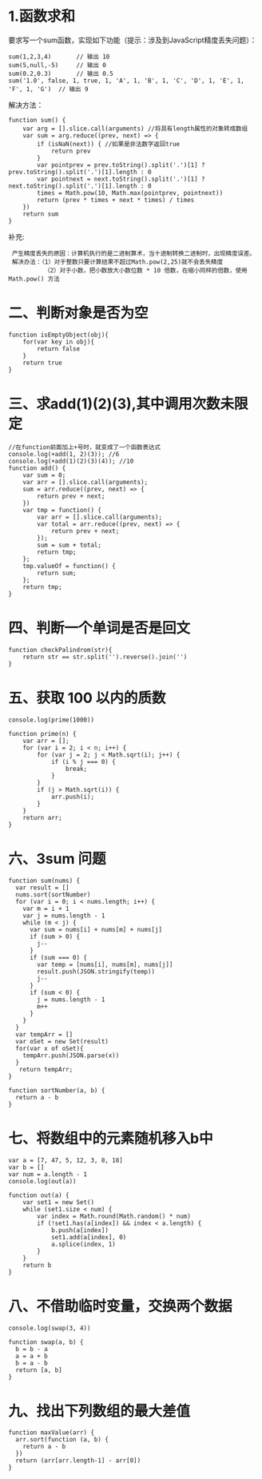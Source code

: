 # 1.函数求和

要求写一个sum函数，实现如下功能（提示：涉及到JavaScript精度丢失问题）：

    sum(1,2,3,4)       // 输出 10
    sum(5,null,-5)     // 输出 0
    sum(0.2,0.3)       // 输出 0.5
    sum('1.0', false, 1, true, 1, 'A', 1, 'B', 1, 'C', 'D', 1, 'E', 1, 'F', 1, 'G')  // 输出 9


解决方法：
```
function sum() {
    var arg = [].slice.call(arguments) //将具有length属性的对象转成数组
    var sum = arg.reduce((prev, next) => {
        if (isNaN(next)) { //如果是非法数字返回true
            return prev
        }
        var pointprev = prev.toString().split('.')[1] ? prev.toString().split('.')[1].length : 0
        var pointnext = next.toString().split('.')[1] ? next.toString().split('.')[1].length : 0
        times = Math.pow(10, Math.max(pointprev, pointnext))
        return (prev * times + next * times) / times
    })
    return sum
}
```
补充:

     产生精度丢失的原因：计算机执行的是二进制算术，当十进制转换二进制时，出现精度误差。
     解决办法：（1）对于整数只要计算结果不超过Math.pow(2,25)就不会丢失精度
              （2）对于小数，把小数放大小数位数 * 10 倍数，在缩小同样的倍数，使用 Math.pow() 方法

# 二、判断对象是否为空 #
```
function isEmptyObject(obj){
    for(var key in obj){
        return false
    }
    return true
}
```

# 三、求add(1)(2)(3),其中调用次数未限定 #
```
//在function前面加上+号时，就变成了一个函数表达式
console.log(+add(1, 2)(3)); //6
console.log(+add(1)(2)(3)(4)); //10
function add() {
    var sum = 0;
    var arr = [].slice.call(arguments);
    sum = arr.reduce((prev, next) => {
        return prev + next;
    })
    var tmp = function() {
        var arr = [].slice.call(arguments);
        var total = arr.reduce((prev, next) => {
            return prev + next;
        });
        sum = sum + total;
        return tmp;
    };
    tmp.valueOf = function() {
        return sum;
    };
    return tmp;
}
```

# 四、判断一个单词是否是回文 #
```
function checkPalindrom(str){
    return str == str.split('').reverse().join('')
}
```

# 五、获取 100 以内的质数
```
console.log(prime(1000))

function prime(n) {
    var arr = [];
    for (var i = 2; i < n; i++) {
        for (var j = 2; j < Math.sqrt(i); j++) {
            if (i % j === 0) {
                break;
            }
        }
        if (j > Math.sqrt(i)) {
            arr.push(i);
        }
    }
    return arr;
}
```

# 六、3sum 问题 #
```
function sum(nums) {
  var result = []
  nums.sort(sortNumber)
  for (var i = 0; i < nums.length; i++) {
    var m = i + 1
    var j = nums.length - 1
    while (m < j) {
      var sum = nums[i] + nums[m] + nums[j]
      if (sum > 0) {
        j--
      }
      if (sum === 0) {
        var temp = [nums[i], nums[m], nums[j]]
        result.push(JSON.stringify(temp))
        j--
      }
      if (sum < 0) {
        j = nums.length - 1
        m++
      }
    }
  }
  var tempArr = []
  var oSet = new Set(result)
  for(var x of oSet){
    tempArr.push(JSON.parse(x))
  }
   return tempArr;
}

function sortNumber(a, b) {
  return a - b
}
```

# 七、将数组中的元素随机移入b中 #
```
var a = [7, 47, 5, 12, 3, 8, 18]
var b = []
var num = a.length - 1
console.log(out(a))

function out(a) {
    var set1 = new Set()
    while (set1.size < num) {
        var index = Math.round(Math.random() * num)
        if (!set1.has(a[index]) && index < a.length) {
            b.push(a[index])
            set1.add(a[index], 0)
            a.splice(index, 1)
        }
    }
    return b
}
```

# 八、不借助临时变量，交换两个数据 #
```
console.log(swap(3, 4))

function swap(a, b) {
  b = b - a
  a = a + b
  b = a - b
  return [a, b]
}
```

# 九、找出下列数组的最大差值 #
```
function maxValue(arr) {
  arr.sort(function (a, b) {
    return a - b
  })
  return (arr[arr.length-1] - arr[0])
}
```
